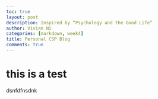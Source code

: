 ```yaml
---
toc: true
layout: post
description: Inspired by “Psychology and the Good Life”
author: Vivian Ni
categories: [markdown, week4]
title: Personal CSP Blog
comments: true
---
```



# this is a test
dsnfdfnsdnk
